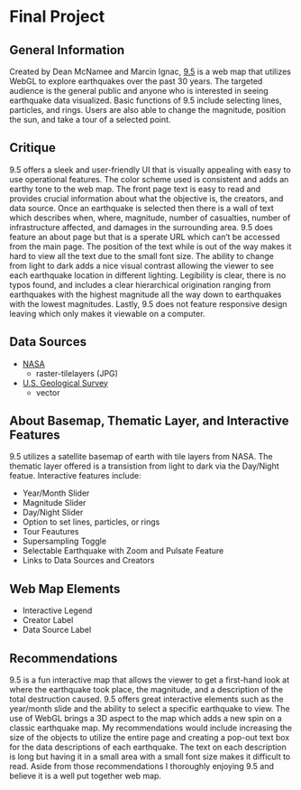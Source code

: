 # Final Project 

## General Information

Created by Dean McNamee and Marcin Ignac, [9.5](http://www.ninepointfive.org/) is a web map that utilizes WebGL to explore earthquakes over the past 30 years. The targeted audience is the general public and anyone who is interested in seeing earthquake data visualized. Basic functions of 9.5 include selecting lines, particles, and rings. Users are also able to change the magnitude, position the sun, and take a tour of a selected point.

## Critique

9.5 offers a sleek and user-friendly UI that is visually appealing with easy to use operational features. The color scheme used is consistent and adds an earthy tone to the web map. The front page text is easy to read and provides crucial information about what the objective is, the creators, and data source. Once an earthquake is selected then there is a wall of text which describes when, where, magnitude, number of casualties, number of infrastructure affected, and damages in the surrounding area. 9.5 does feature an about page but that is a sperate URL which can’t be accessed from the main page. The position of the text while is out of the way makes it hard to view all the text due to the small font size. The ability to change from light to dark adds a nice visual contrast allowing the viewer to see each earthquake location in different lighting. Legibility is clear, there is no typos found, and includes a clear hierarchical origination ranging from earthquakes with the highest magnitude all the way down to earthquakes with the lowest magnitudes. Lastly, 9.5 does not feature responsive design leaving which only makes it viewable on a computer.

## Data Sources

* [NASA](https://earthobservatory.nasa.gov/features/BlueMarble)
  * raster-tilelayers (JPG)
* [U.S. Geological Survey](https://earthquake.usgs.gov/earthquakes/)
  * vector

## About Basemap, Thematic Layer, and Interactive Features

9.5 utilizes a satellite basemap of earth with tile layers from NASA. The thematic layer offered is a transistion from light to dark via the Day/Night featue. Interactive features include:
* Year/Month Slider
* Magnitude Slider
* Day/Night Slider
* Option to set lines, particles, or rings
* Tour Feautures
* Supersampling Toggle
* Selectable Earthquake with Zoom and Pulsate Feature
* Links to Data Sources and Creators

## Web Map Elements

* Interactive Legend
* Creator Label
* Data Source Label

## Recommendations

9.5 is a fun interactive map that allows the viewer to get a first-hand look at where the earthquake took place, the magnitude, and a description of the total destruction caused. 9.5 offers great interactive elements such as the year/month slide and the ability to select a specific earthquake to view. The use of WebGL brings a 3D aspect to the map which adds a new spin on a classic earthquake map. My recommendations would include increasing the size of the objects to utilize the entire page and creating a pop-out text box for the data descriptions of each earthquake. The text on each description is long but having it in a small area with a small font size makes it difficult to read. Aside from those recommendations I thoroughly enjoying 9.5 and believe it is a well put together web map. 
